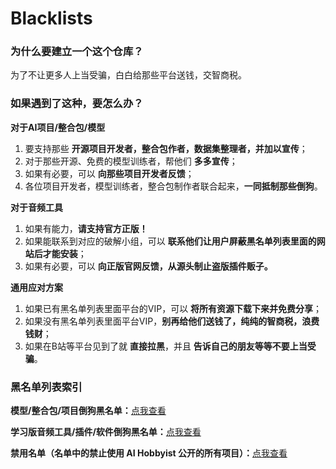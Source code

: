 # Blacklists
### 为什么要建立一个这个仓库？
为了不让更多人上当受骗，白白给那些平台送钱，交智商税。

### 如果遇到了这种，要怎么办？
**对于AI项目/整合包/模型**
1. 要支持那些 **开源项目开发者，整合包作者，数据集整理者，并加以宣传**；
2. 对于那些开源、免费的模型训练者，帮他们 **多多宣传**；
3. 如果有必要，可以 **向那些项目开发者反馈**；
4. 各位项目开发者，模型训练者，整合包制作者联合起来，**一同抵制那些倒狗**。


**对于音频工具**

1. 如果有能力，**请支持官方正版！**
2. 如果能联系到对应的破解小组，可以 **联系他们让用户屏蔽黑名单列表里面的网站后才能安装**；
3. 如果有必要，可以 **向正版官网反馈，从源头制止盗版插件贩子。**

**通用应对方案**
1. 如果已有黑名单列表里面平台的VIP，可以 **将所有资源下载下来并免费分享**；
2. 如果没有黑名单列表里面平台VIP，**别再给他们送钱了，纯纯的智商税，浪费钱财**；
3. 如果在B站等平台见到了就 **直接拉黑**，并且 **告诉自己的朋友等等不要上当受骗**。


### 黑名单列表索引
**模型/整合包/项目倒狗黑名单：**[点我查看](docs/model.md)

**学习版音频工具/插件/软件倒狗黑名单：**[点我查看](docs/audio_tools.md)

**禁用名单（名单中的禁止使用 AI Hobbyist 公开的所有项目）：**[点我查看](docs/banlist.md)


